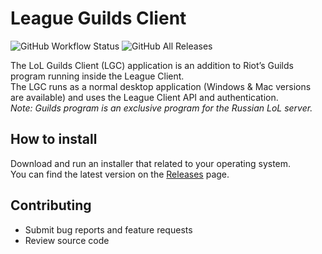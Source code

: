 # League Guilds Client

![GitHub Workflow Status](https://img.shields.io/github/workflow/status/Antosik/lol-guilds-client/CI)
![GitHub All Releases](https://img.shields.io/github/downloads/Antosik/lol-guilds-client/total)

The LoL Guilds Client (LGC) application is an addition to Riot’s Guilds program running inside the League Client.  
The LGC runs as a normal desktop application (Windows & Mac versions are available) and uses the League Client API and authentication.  
*Note: Guilds program is an exclusive program for the Russian LoL server.*

## How to install
Download and run an installer that related to your operating system.  
You can find the latest version on the [Releases](https://github.com/Antosik/lol-guilds-client/releases) page.

## Contributing
- Submit bug reports and feature requests
- Review source code  

